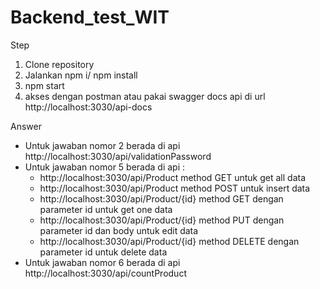 # Backend_test_WIT

Step
1. Clone repository
2. Jalankan npm i/ npm install
3. npm start
4. akses dengan postman atau pakai swagger docs api di url http://localhost:3030/api-docs

Answer
- Untuk jawaban nomor 2 berada di api http://localhost:3030/api/validationPassword
- Untuk jawaban nomor 5 berada di api :
    - http://localhost:3030/api/Product method GET untuk get all data
    - http://localhost:3030/api/Product method POST untuk insert data
    - http://localhost:3030/api/Product/{id} method GET dengan parameter id untuk get one data
    - http://localhost:3030/api/Product/{id} method PUT dengan parameter id dan body untuk edit data
    - http://localhost:3030/api/Product/{id} method DELETE dengan parameter id untuk delete data
- Untuk jawaban nomor 6 berada di api http://localhost:3030/api/countProduct